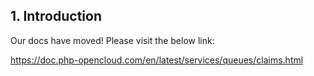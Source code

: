 ## 1. Introduction

Our docs have moved! Please visit the below link:

https://doc.php-opencloud.com/en/latest/services/queues/claims.html
